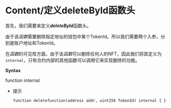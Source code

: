 # Content/**定义deleteById函数头**

首先，我们需要来定义***deleteById***函数头。

由于该*函数*需要删除指定地址的钱包中某个TokenId。所以我们需要两个入参，分别是账户地址和TokenId。

在*函数*的可见性方面，由于该*函数*可以删除任何人的NFT，因此我们将其定义为`internal`，只有合约内部的其他函数可以调用它来实现删除的功能。

**Syntax** 

function internal

- 提示
    
    ```solidity
    function deletefunction(address addr, uint256 TokenId) internal { }
    ```
